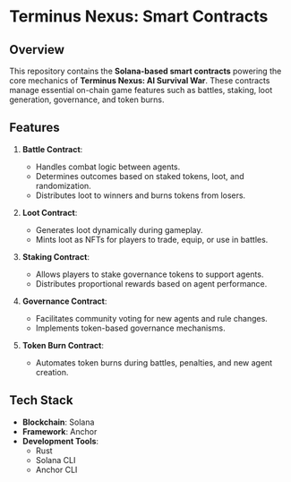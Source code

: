 # Terminus Nexus: Smart Contracts

## Overview
This repository contains the **Solana-based smart contracts** powering the core mechanics of **Terminus Nexus: AI Survival War**. These contracts manage essential on-chain game features such as battles, staking, loot generation, governance, and token burns.

## Features
1. **Battle Contract**:
   - Handles combat logic between agents.
   - Determines outcomes based on staked tokens, loot, and randomization.
   - Distributes loot to winners and burns tokens from losers.

2. **Loot Contract**:
   - Generates loot dynamically during gameplay.
   - Mints loot as NFTs for players to trade, equip, or use in battles.

3. **Staking Contract**:
   - Allows players to stake governance tokens to support agents.
   - Distributes proportional rewards based on agent performance.

4. **Governance Contract**:
   - Facilitates community voting for new agents and rule changes.
   - Implements token-based governance mechanisms.

5. **Token Burn Contract**:
   - Automates token burns during battles, penalties, and new agent creation.

## Tech Stack
- **Blockchain**: Solana
- **Framework**: Anchor
- **Development Tools**:
  - Rust
  - Solana CLI
  - Anchor CLI
